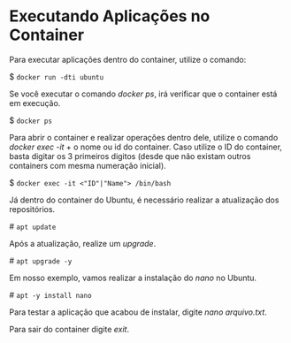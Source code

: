 # Executando Aplicações no Container

Para executar aplicações dentro do container, utilize o comando:

$ `docker run -dti ubuntu`

Se você executar o comando *docker ps*, irá verificar que o container está em execução.

$ `docker ps`

Para abrir o container e realizar operações dentro dele, utilize o comando *docker exec -it* + o nome ou id do container. Caso utilize o ID do container, basta digitar os 3 primeiros digitos (desde que não existam outros containers com mesma numeração inicial).

$ `docker exec -it <"ID"|"Name"> /bin/bash`

Já dentro do container do Ubuntu, é necessário realizar a atualização dos repositórios.

\# `apt update`

Após a atualização, realize um *upgrade*.

\# `apt upgrade -y`

Em nosso exemplo, vamos realizar a instalação do *nano* no Ubuntu.

\# `apt -y install nano`

Para testar a aplicação que acabou de instalar, digite *nano arquivo.txt*.

Para sair do container digite *exit*.
